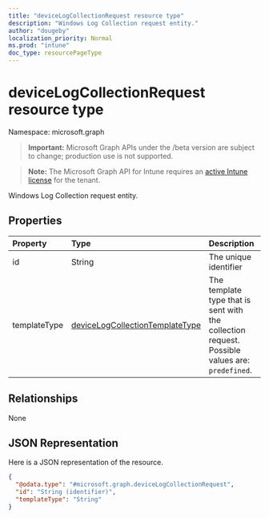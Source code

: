 ```yaml
---
title: "deviceLogCollectionRequest resource type"
description: "Windows Log Collection request entity."
author: "dougeby"
localization_priority: Normal
ms.prod: "intune"
doc_type: resourcePageType
---
```


# deviceLogCollectionRequest resource type

Namespace: microsoft.graph

> **Important:** Microsoft Graph APIs under the /beta version are subject to change; production use is not supported.

> **Note:** The Microsoft Graph API for Intune requires an [active Intune license](https://go.microsoft.com/fwlink/?linkid=839381) for the tenant.

Windows Log Collection request entity.

## Properties
|Property|Type|Description|
|:---|:---|:---|
|id|String|The unique identifier|
|templateType|[deviceLogCollectionTemplateType](../resources/intune-devices-devicelogcollectiontemplatetype.md)|The template type that is sent with the collection request. Possible values are: `predefined`.|

## Relationships
None

## JSON Representation
Here is a JSON representation of the resource.
<!-- {
  "blockType": "resource",
  "@odata.type": "microsoft.graph.deviceLogCollectionRequest"
}
-->
``` json
{
  "@odata.type": "#microsoft.graph.deviceLogCollectionRequest",
  "id": "String (identifier)",
  "templateType": "String"
}
```





